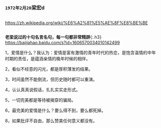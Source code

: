 ### `1972年2月20`梁宏d
```note
```
<https://zh.wikipedia.org/wiki/%E6%A2%81%E5%AE%8F%E8%BE%BE>

```tip
```
**老梁说过的十句名言名句，每一句都非常精辟**{:.h3}<br>
<https://baijiahao.baidu.com/s?id=1606570034010142499>

1，爱情是什么？我认为：爱情是富有激情的青年时代的热恋，是饱含温情的中年时期的责任，是蕴涵亲情的晚年时候的相伴。

2，看似不经意的闪光，都是厚积薄发的结果。

3，时间虽然不能倒流，但历史随时都可以重演。

4，认认真真说假话，扎扎实实走形式。

5，一切完美都是等待被揭穿的骗局。

6，最完美的爱情是什么？要么得不到，要么都死掉。

8，如果批评不自由，那么赞美任何意义都没有。
